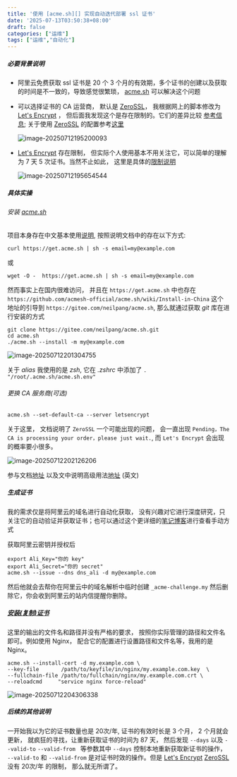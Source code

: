 ```yaml
---
title: '使用 [acme.sh][] 实现自动迭代部署 ssl 证书'
date: '2025-07-13T03:50:38+08:00'
draft: false
categories: ["运维"]
tags: ["运维","自动化"]
---
```


##### 必要背景说明

- 阿里云免费获取 ssl 证书是 20 个 3 个月的有效期，多个证书的创建以及获取的时间是不一致的，导致感觉很繁琐， [acme.sh][] 可以解决这个问题

- 可以选择证书的 CA 运营商， 默认是 [ZeroSSL][]， 我根据网上的脚本修改为  [Let's Encrypt][] ， 但后面我发现这个是存在限制的。它们的差异比较 [参考信息](https://zerossl.com/letsencrypt-alternative/); 关于使用 [ZeroSSL][] 的配置参考[这里](https://github.com/acmesh-official/acme.sh/wiki/ZeroSSL.com-CA)

  ![image-20250712195200093](https://blog.ha0zi.com/images/2025/07/12/image-20250712195200093.png)

- [Let's Encrypt][] 存在限制， 但实际个人使用基本不用关注它，可以简单的理解为 7 天 5 次证书。当然不止如此， 这里是具体的[限制说明](https://letsencrypt.org/zh-cn/docs/rate-limits/)

  ![image-20250712195654544](https://blog.ha0zi.com/images/2025/07/12/image-20250712195654544.png)

##### 具体实操

###### 安装 [acme.sh][]

项目本身存在中文基本使用[说明](https://github.com/acmesh-official/acme.sh/wiki/%E8%AF%B4%E6%98%8E), 按照说明文档中的存在以下方式:

```shell
curl https://get.acme.sh | sh -s email=my@example.com
```

或

```shell
wget -O -  https://get.acme.sh | sh -s email=my@example.com
```

然而事实上在国内很难访问， 并且在 `https://get.acme.sh` 中也存在 `https://github.com/acmesh-official/acme.sh/wiki/Install-in-China` 这个地址的引导到 `https://gitee.com/neilpang/acme.sh`, 那么就通过获取 *git* 库在进行安装的方式

```shell
git clone https://gitee.com/neilpang/acme.sh.git
cd acme.sh
./acme.sh --install -m my@example.com
```

![image-20250712201304755](https://blog.ha0zi.com/images/2025/07/12/image-20250712201304755.png)

关于 *alias* 我使用的是 *zsh*, 它在 *.zshrc* 中添加了 `. "/root/.acme.sh/acme.sh.env"`

###### 更换 CA 服务商(可选)

```shell
acme.sh --set-default-ca --server letsencrypt
```

关于这里， 文档说明了 `ZeroSSL` 一个可能出现的问题， 会一直出现 `Pending，The CA is processing your order，please just wait.`,  而 `Let's Encrypt` 会出现的概率要小很多。

![image-20250712202126206](https://blog.ha0zi.com/images/2025/07/12/image-20250712202126206.png)

参与文档[地址](https://github.com/acmesh-official/acme.sh/wiki/%E8%AF%B4%E6%98%8E#%E4%BF%AE%E6%94%B9%E9%BB%98%E8%AE%A4-ca) 以及文中说明高级用法[地址](https://github.com/acmesh-official/acme.sh/wiki/How-to-issue-a-cert) (英文)

##### 生成证书

我的需求仅是将阿里云的域名进行自动化获取， 没有兴趣对它进行深度研究，只关注它的自动验证并获取证书；也可以通过这个更详细的[笔记博客](https://www.cnblogs.com/gshelldon/p/17970318#autoid-1-1-0)进行查看手动方式

获取阿里云密钥并授权后

```shell
export Ali_Key="你的 key"
export Ali_Secret="你的 secret"
acme.sh --issue --dns dns_ali -d my@example.com
```

然后他就会去帮你在阿里云中的域名解析中临时创建 `_acme-challenge.my` 然后删除它，你会收到阿里云的站内信提醒你删除。



##### [安装(复制)证书](https://github.com/acmesh-official/acme.sh/wiki/%E8%AF%B4%E6%98%8E#3-%E5%A4%8D%E5%88%B6%E8%AF%81%E4%B9%A6)

这里的输出的文件名和路径并没有严格的要求， 按照你实际管理的路径和文件名即可。例如使用 Nginx， 配合它的配置进行设置路径和文件名等，我用的是 Nginx。

```shell
acme.sh --install-cert -d my.example.com \
--key-file       /path/to/keyfile/in/nginx/my.example.com.key  \
--fullchain-file /path/to/fullchain/nginx/my.example.com.crt \
--reloadcmd     "service nginx force-reload"
```

![image-20250712204306338](https://blog.ha0zi.com/images/2025/07/12/image-20250712204306338.png)



##### 后续的其他说明

一开始我以为它的证书数量也是 20次/年, 证书的有效时长是 3 个月， 2 个月就会更新， 就疯狂的寻找，让重新获取证书的时间为 87 天， 然后发现 `--days` 以及 `--valid-to` `--valid-from ` 等参数其中 `--days` 控制本地重新获取新证书的操作， `--valid-to` 和 `--valid-from`  是对证书时效的操作。但是 [Let's Encrypt][] [ZeroSSL][] 没有 20次/年 的限制， 那么就无所谓了。



[acme.sh]: https://github.com/acmesh-official/acme.sh "一个实现ACME客户端协议的纯Unix shell脚本"
[ZeroSSL]: https://app.zerossl.com
[Let's Encrypt]: https://letsencrypt.org/
